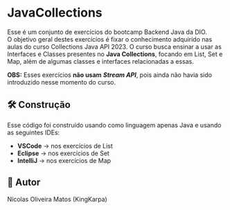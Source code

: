 # JavaCollections
Esse é um conjunto de exercícios do bootcamp Backend Java da DIO. <br>
O objetivo geral destes exercícios é fixar o conhecimento adquirido nas aulas do curso Collections Java API 2023. O curso busca ensinar a usar as Interfaces e Classes presentes no **Java Collections**, focando em List, Set e Map, além de algumas classes e interfaces relacionadas a essas. <br>

**OBS:** Esses exercícios **não usam** ***Stream API***, pois ainda não havia sido introduzido nesse momento do curso.

## :hammer_and_wrench: Construção
Esse código foi construido usando como linguagem apenas Java e usando as seguintes IDEs:
- **VSCode** -> nos exercícios de List
- **Eclipse** -> nos exercícios de Set
- **IntelliJ** -> nos exercícios de Map

## :dragon_face: Autor
Nícolas Oliveira Matos (KingKarpa)
